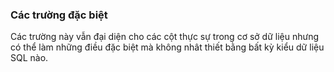### Các trường đặc biệt

Các trường này vẫn đại diện cho các cột thực sự trong cơ sở dữ liệu nhưng có thể làm những điều đặc biệt mà không nhât thiết bằng bất kỳ kiểu dữ liệu SQL nào.
